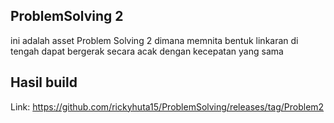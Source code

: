 ## ProblemSolving 2
ini adalah asset Problem Solving 2 dimana memnita bentuk linkaran di tengah dapat bergerak secara acak dengan kecepatan yang sama
## Hasil build
Link:
https://github.com/rickyhuta15/ProblemSolving/releases/tag/Problem2
